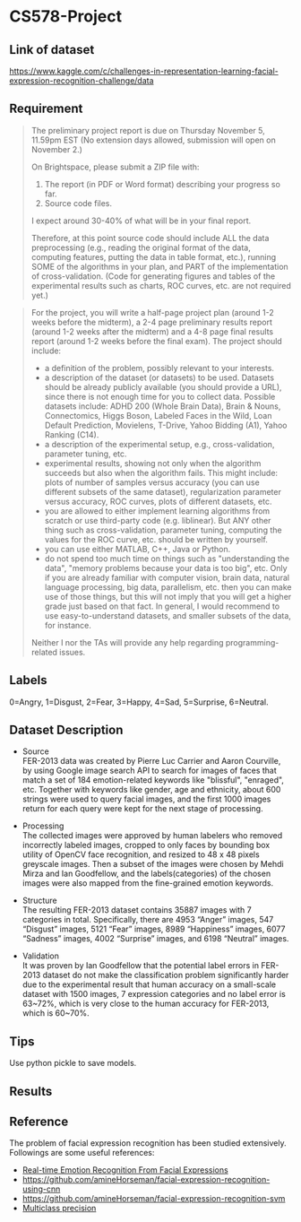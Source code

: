 # CS578-Project

## Link of dataset
https://www.kaggle.com/c/challenges-in-representation-learning-facial-expression-recognition-challenge/data

## Requirement
> The preliminary project report is due on Thursday November 5, 11.59pm EST
> (No extension days allowed, submission will open on November 2.)
> 
> On Brightspace, please submit a ZIP file with:
> 1) The report (in PDF or Word format) describing your progress so far.
> 2) Source code files.
> 
> I expect around 30-40% of what will be in your final report.
> 
> Therefore, at this point source code should include ALL the data preprocessing (e.g., reading the original format of the data, computing features, putting the data in table format, etc.), running SOME of the algorithms in your plan, and PART of the implementation of cross-validation. (Code for generating figures and tables of the experimental results such as charts, ROC curves, etc. are not required yet.)

> For the project, you will write a half-page project plan (around 1-2 weeks before the midterm), a 2-4 page preliminary results report (around 1-2 weeks after the midterm) and a 4-8 page final results report (around 1-2 weeks before the final exam). The project should include:
> 
> - a definition of the problem, possibly relevant to your interests.
> - a description of the dataset (or datasets) to be used. Datasets should be already publicly available (you should provide a URL), since there is not enough time for you to collect data. Possible datasets include: ADHD 200 (Whole Brain Data), Brain & Nouns, Connectomics, Higgs Boson, Labeled Faces in the Wild, Loan Default Prediction, Movielens, T-Drive, Yahoo Bidding (A1), Yahoo Ranking (C14).
> - a description of the experimental setup, e.g., cross-validation, parameter tuning, etc.
> - experimental results, showing not only when the algorithm succeeds but also when the algorithm fails. This might include: plots of number of samples versus accuracy (you can use different subsets of the same dataset), regularization parameter versus accuracy, ROC curves, plots of different datasets, etc.
> - you are allowed to either implement learning algorithms from scratch or use third-party code (e.g. liblinear). But ANY other thing such as cross-validation, parameter tuning, computing the values for the ROC curve, etc. should be written by yourself.
> - you can use either MATLAB, C++, Java or Python.
> - do not spend too much time on things such as "understanding the data", "memory problems because your data is too big", etc. Only if you are already familiar with computer vision, brain data, natural language processing, big data, parallelism, etc. then you can make use of those things, but this will not imply that you will get a higher grade just based on that fact. In general, I would recommend to use easy-to-understand datasets, and smaller subsets of the data, for instance.
> 
> Neither I nor the TAs will provide any help regarding programming-related issues.

## Labels
0=Angry, 1=Disgust, 2=Fear, 3=Happy, 4=Sad, 5=Surprise, 6=Neutral.

## Dataset Description
* Source  
FER-2013 data was created by Pierre Luc Carrier and Aaron Courville, by using Google image search API to search for images of faces that match a set of 184 emotion-related keywords like "blissful", "enraged", etc.
Together with keywords like gender, age and ethnicity, about 600 strings were used to query facial images, and the first 1000 images return for each query were kept for the next stage of processing.

* Processing  
The collected images were approved by human labelers who removed incorrectly labeled images, cropped to only faces by bounding box utility of OpenCV face recognition, and resized to 48 x 48 pixels greyscale images. 
Then a subset of the images were chosen by Mehdi Mirza and Ian Goodfellow, and the labels(categories) of the chosen images were also mapped from the fine-grained emotion keywords.

* Structure  
The resulting FER-2013 dataset contains 35887 images with 7 categories in total. Specifically, there are 4953 “Anger” images, 547 “Disgust” images, 5121 “Fear” images, 8989 “Happiness” images, 6077 “Sadness” images, 4002 “Surprise” images, and 6198 “Neutral” images.

* Validation  
It was proven by Ian Goodfellow that the potential label errors in FER-2013 dataset do not make the classification problem significantly harder due to the experimental result that human accuracy on a small-scale dataset with 1500 images, 7 expression categories and no label error is 63~72%, which is very close to the human accuracy for FER-2013, which is 60~70%.  

## Tips
Use python pickle to save models.

## Results

## Reference
The problem of facial expression recognition has been studied extensively. 
Followings are some useful references:
- [Real-time Emotion Recognition From Facial Expressions](http://cs229.stanford.edu/proj2017/final-reports/5243420.pdf)
- https://github.com/amineHorseman/facial-expression-recognition-using-cnn
- https://github.com/amineHorseman/facial-expression-recognition-svm
- [Multiclass precision](https://miopas.github.io/2019/04/17/multiple-classification-metrics/)

